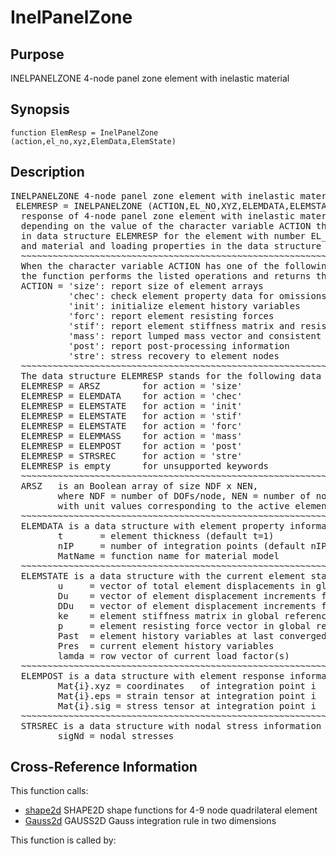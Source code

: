 
<!-- <a name="_top"></a>
<div><a href="../../index.md">Home</a> &gt;  <a href="#">src</a> &gt; <a href="index.md">Other</a> &gt; InelPanelZone.m</div> -->

<!--<table width="100%"><tr><td align="left"><a href="../../index.md"><img alt="<" border="0" src="../../left.png">&nbsp;Master index</a></td>
<td align="right"><a href="index.md">Index for src\Other&nbsp;<img alt=">" border="0" src="../../right.png"></a></td></tr></table>-->
# InelPanelZone
<!-- <h1>InelPanelZone
</h1> -->

## <a name="_name"></a>Purpose

<!-- <h2 id="purpose"><a name="_name"></a>Purpose</h2> -->

INELPANELZONE 4-node panel zone element with inelastic material

<!-- <div class="box"><strong>INELPANELZONE 4-node panel zone element with inelastic material</strong></div> -->

## <a name="_synopsis"></a>Synopsis

`function ElemResp = InelPanelZone (action,el_no,xyz,ElemData,ElemState)` 
## <a name="_description"></a>Description

<pre class="comment">INELPANELZONE 4-node panel zone element with inelastic material
 ELEMRESP = INELPANELZONE (ACTION,EL_NO,XYZ,ELEMDATA,ELEMSTATE)
  response of 4-node panel zone element with inelastic material; 
  depending on the value of the character variable ACTION the function returns information
  in data structure ELEMRESP for the element with number EL_NO, end node coordinates XYZ,
  and material and loading properties in the data structure ELEMDATA.
  ~~~~~~~~~~~~~~~~~~~~~~~~~~~~~~~~~~~~~~~~~~~~~~~~~~~~~~~~~~~~~~~~~~~~~~~~~~~~~~~~~~~~~~~~~
  When the character variable ACTION has one of the following values,
  the function performs the listed operations and returns the results in ELEMRESP:
  ACTION = 'size': report size of element arrays
           'chec': check element property data for omissions and assign default values
           'init': initialize element history variables
           'forc': report element resisting forces
           'stif': report element stiffness matrix and resisting forces
           'mass': report lumped mass vector and consistent mass matrix
           'post': report post-processing information
           'stre': stress recovery to element nodes
  ~~~~~~~~~~~~~~~~~~~~~~~~~~~~~~~~~~~~~~~~~~~~~~~~~~~~~~~~~~~~~~~~~~~~~~~~~~~~~~~~~~~~~~~~~
  The data structure ELEMRESP stands for the following data object(s) for each ACTION:
  ELEMRESP = ARSZ        for action = 'size' 
  ELEMRESP = ELEMDATA    for action = 'chec'
  ELEMRESP = ELEMSTATE   for action = 'init'
  ELEMRESP = ELEMSTATE   for action = 'stif'
  ELEMRESP = ELEMSTATE   for action = 'forc'
  ELEMRESP = ELEMMASS    for action = 'mass'
  ELEMRESP = ELEMPOST    for action = 'post'
  ELEMRESP = STRSREC     for action = 'stre'
  ELEMRESP is empty      for unsupported keywords
  ~~~~~~~~~~~~~~~~~~~~~~~~~~~~~~~~~~~~~~~~~~~~~~~~~~~~~~~~~~~~~~~~~~~~~~~~~~~~~~~~~~~~~~~~~
  ARSZ   is an Boolean array of size NDF x NEN,
         where NDF = number of DOFs/node, NEN = number of nodes,
         with unit values corresponding to the active element DOFs
  ~~~~~~~~~~~~~~~~~~~~~~~~~~~~~~~~~~~~~~~~~~~~~~~~~~~~~~~~~~~~~~~~~~~~~~~~~~~~~~~~~~~~~~~~~
  ELEMDATA is a data structure with element property information in fields
         t       = element thickness (default t=1)
         nIP     = number of integration points (default nIP=2)
         MatName = function name for material model
  ~~~~~~~~~~~~~~~~~~~~~~~~~~~~~~~~~~~~~~~~~~~~~~~~~~~~~~~~~~~~~~~~~~~~~~~~~~~~~~~~~~~~~~~~~
  ELEMSTATE is a data structure with the current element state; it has the fields
         u     = vector of total element displacements in global reference
         Du    = vector of element displacement increments from last convergence
         DDu   = vector of element displacement increments from last iteration
         ke    = element stiffness matrix in global reference; updated under ACTION = 'stif'
         p     = element resisting force vector in global reference; updated under ACTION = 'stif' or 'forc'
         Past  = element history variables at last converged state
         Pres  = current element history variables
         lamda = row vector of current load factor(s)
  ~~~~~~~~~~~~~~~~~~~~~~~~~~~~~~~~~~~~~~~~~~~~~~~~~~~~~~~~~~~~~~~~~~~~~~~~~~~~~~~~~~~~~~~~~
  ELEMPOST is a data structure with element response information for post-processing in fields
         Mat{i}.xyz = coordinates   of integration point i
         Mat{i}.eps = strain tensor at integration point i
         Mat{i}.sig = stress tensor at integration point i
  ~~~~~~~~~~~~~~~~~~~~~~~~~~~~~~~~~~~~~~~~~~~~~~~~~~~~~~~~~~~~~~~~~~~~~~~~~~~~~~~~~~~~~~~~~
  STRSREC is a data structure with nodal stress information in field(s)
         sigNd = nodal stresses</pre>
<!-- <div class="fragment"><pre class="comment">INELPANELZONE 4-node panel zone element with inelastic material
 ELEMRESP = INELPANELZONE (ACTION,EL_NO,XYZ,ELEMDATA,ELEMSTATE)
  response of 4-node panel zone element with inelastic material; 
  depending on the value of the character variable ACTION the function returns information
  in data structure ELEMRESP for the element with number EL_NO, end node coordinates XYZ,
  and material and loading properties in the data structure ELEMDATA.
  ~~~~~~~~~~~~~~~~~~~~~~~~~~~~~~~~~~~~~~~~~~~~~~~~~~~~~~~~~~~~~~~~~~~~~~~~~~~~~~~~~~~~~~~~~
  When the character variable ACTION has one of the following values,
  the function performs the listed operations and returns the results in ELEMRESP:
  ACTION = 'size': report size of element arrays
           'chec': check element property data for omissions and assign default values
           'init': initialize element history variables
           'forc': report element resisting forces
           'stif': report element stiffness matrix and resisting forces
           'mass': report lumped mass vector and consistent mass matrix
           'post': report post-processing information
           'stre': stress recovery to element nodes
  ~~~~~~~~~~~~~~~~~~~~~~~~~~~~~~~~~~~~~~~~~~~~~~~~~~~~~~~~~~~~~~~~~~~~~~~~~~~~~~~~~~~~~~~~~
  The data structure ELEMRESP stands for the following data object(s) for each ACTION:
  ELEMRESP = ARSZ        for action = 'size' 
  ELEMRESP = ELEMDATA    for action = 'chec'
  ELEMRESP = ELEMSTATE   for action = 'init'
  ELEMRESP = ELEMSTATE   for action = 'stif'
  ELEMRESP = ELEMSTATE   for action = 'forc'
  ELEMRESP = ELEMMASS    for action = 'mass'
  ELEMRESP = ELEMPOST    for action = 'post'
  ELEMRESP = STRSREC     for action = 'stre'
  ELEMRESP is empty      for unsupported keywords
  ~~~~~~~~~~~~~~~~~~~~~~~~~~~~~~~~~~~~~~~~~~~~~~~~~~~~~~~~~~~~~~~~~~~~~~~~~~~~~~~~~~~~~~~~~
  ARSZ   is an Boolean array of size NDF x NEN,
         where NDF = number of DOFs/node, NEN = number of nodes,
         with unit values corresponding to the active element DOFs
  ~~~~~~~~~~~~~~~~~~~~~~~~~~~~~~~~~~~~~~~~~~~~~~~~~~~~~~~~~~~~~~~~~~~~~~~~~~~~~~~~~~~~~~~~~
  ELEMDATA is a data structure with element property information in fields
         t       = element thickness (default t=1)
         nIP     = number of integration points (default nIP=2)
         MatName = function name for material model
  ~~~~~~~~~~~~~~~~~~~~~~~~~~~~~~~~~~~~~~~~~~~~~~~~~~~~~~~~~~~~~~~~~~~~~~~~~~~~~~~~~~~~~~~~~
  ELEMSTATE is a data structure with the current element state; it has the fields
         u     = vector of total element displacements in global reference
         Du    = vector of element displacement increments from last convergence
         DDu   = vector of element displacement increments from last iteration
         ke    = element stiffness matrix in global reference; updated under ACTION = 'stif'
         p     = element resisting force vector in global reference; updated under ACTION = 'stif' or 'forc'
         Past  = element history variables at last converged state
         Pres  = current element history variables
         lamda = row vector of current load factor(s)
  ~~~~~~~~~~~~~~~~~~~~~~~~~~~~~~~~~~~~~~~~~~~~~~~~~~~~~~~~~~~~~~~~~~~~~~~~~~~~~~~~~~~~~~~~~
  ELEMPOST is a data structure with element response information for post-processing in fields
         Mat{i}.xyz = coordinates   of integration point i
         Mat{i}.eps = strain tensor at integration point i
         Mat{i}.sig = stress tensor at integration point i
  ~~~~~~~~~~~~~~~~~~~~~~~~~~~~~~~~~~~~~~~~~~~~~~~~~~~~~~~~~~~~~~~~~~~~~~~~~~~~~~~~~~~~~~~~~
  STRSREC is a data structure with nodal stress information in field(s)
         sigNd = nodal stresses</pre></div> -->

<!-- crossreference -->
## <a name="_cross"></a>Cross-Reference Information

This function calls:
<ul style="list-style-image:url(../../matlabicon.gif)">
<li><a href="shape2d" class="code" title="function [N,dNdx,J] = shape2d (nat,xyz,nodix)">shape2d</a>	SHAPE2D shape functions for 4-9 node quadrilateral element</li><li><a href="../../src/Utilities/Quadrature/Gauss2d" class="code" title="function [xIP,wIP] = Gauss2d (nIP)">Gauss2d</a>	GAUSS2D Gauss integration rule in two dimensions</li></ul>
This function is called by:
<ul style="list-style-image:url(../../matlabicon.gif)">
</ul>
<!-- crossreference -->




<!-- <hr><address>Generated on Wed 08-Jul-2020 17:32:04 by <strong><a href="http://www.artefact.tk/software/matlab/m2html/" title="Matlab Documentation in HTML">m2html</a></strong> &copy; 2005</address> -->